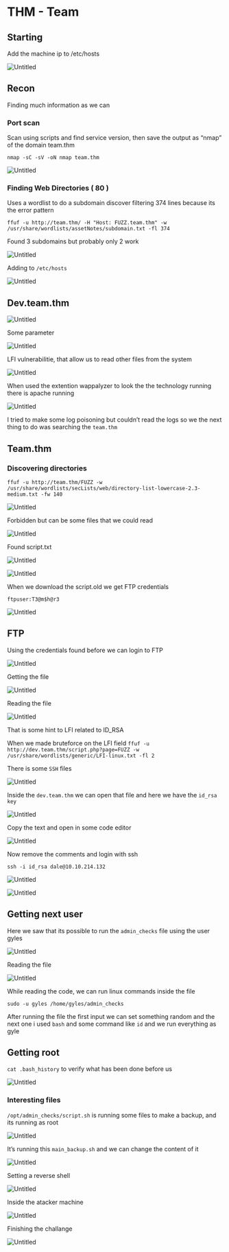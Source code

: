 # THM - Team

## Starting

Add the machine ip to /etc/hosts

![Untitled](images/Untitled.png)

## Recon

Finding much information as we can

### Port scan

Scan using scripts and find service version, then save the output as “nmap” of the domain team.thm

`nmap -sC -sV -oN nmap team.thm`

![Untitled](images/Untitled%201.png)

### Finding Web Directories ( 80 )

Uses a wordlist to do a subdomain discover filtering 374 lines because its the error pattern 

`ffuf -u http://team.thm/ -H "Host: FUZZ.team.thm" -w /usr/share/wordlists/assetNotes/subdomain.txt -fl 374`

Found 3 subdomains but probably only 2 work

![Untitled](images/Untitled%202.png)

Adding to `/etc/hosts`

![Untitled](images/Untitled%203.png)

## Dev.team.thm

![Untitled](images/Untitled%204.png)

Some parameter

![Untitled](images/Untitled%205.png)

LFI vulnerabilitie, that allow us to read other files from the system

![Untitled](images/Untitled%206.png)

When used the extention wappalyzer to look the the technology running there is apache running

![Untitled](images/Untitled%207.png)

I tried to make some log poisoning but couldn’t read the logs so we the next thing to do was searching the `team.thm`

## Team.thm

### Discovering directories

`ffuf -u http://team.thm/FUZZ -w /usr/share/wordlists/secLists/web/directory-list-lowercase-2.3-medium.txt -fw 140`

![Untitled](images/Untitled%208.png)

Forbidden but can be some files that we could read

![Untitled](images/Untitled%209.png)

Found script.txt

![Untitled](images/Untitled%2010.png)

![Untitled](images/Untitled%2011.png)

When we download the script.old we get FTP credentials

`ftpuser:T3@m$h@r3`

![Untitled](images/Untitled%2012.png)

## FTP

Using the credentials found before we can login to FTP

![Untitled](images/Untitled%2013.png)

Getting the file

![Untitled](images/Untitled%2014.png)

Reading the file

![Untitled](images/Untitled%2015.png)

That is some hint to LFI related to ID_RSA

When we made bruteforce on the LFI field `ffuf -u http://dev.team.thm/script.php?page=FUZZ -w /usr/share/wordlists/generic/LFI-linux.txt -fl 2`

There is some `SSH` files

![Untitled](images/Untitled%2016.png)

Inside the `dev.team.thm` we can open that file and here we have the `id_rsa key`

![Untitled](images/Untitled%2017.png)

Copy the text and open in some code editor

![Untitled](images/Untitled%2018.png)

Now remove the comments and login with ssh

`ssh -i id_rsa dale@10.10.214.132`

![Untitled](images/Untitled%2019.png)

![Untitled](images/Untitled%2020.png)

## Getting next user

Here we saw that its possible to run the `admin_checks` file using the user gyles

![Untitled](images/Untitled%2021.png)

Reading the file

![Untitled](images/Untitled%2022.png)

While reading the code, we can run linux commands inside the file 

`sudo -u gyles /home/gyles/admin_checks`

After running the file the first input we can set something random and the next one i used `bash` and some command like `id` and we run everything as gyle

## Getting root

`cat .bash_history` to verify what has been done before us

![Untitled](images/Untitled%2023.png)

### Interesting files

`/opt/admin_checks/script.sh` is running some files to make a backup, and its running as root

![Untitled](images/Untitled%2024.png)

It’s running this `main_backup.sh` and we can change the content of it

![Untitled](images/Untitled%2025.png)

Setting a reverse shell

![Untitled](images/Untitled%2026.png)

Inside the atacker machine

![Untitled](images/Untitled%2027.png)

Finishing the challange

![Untitled](images/Untitled%2028.png)
